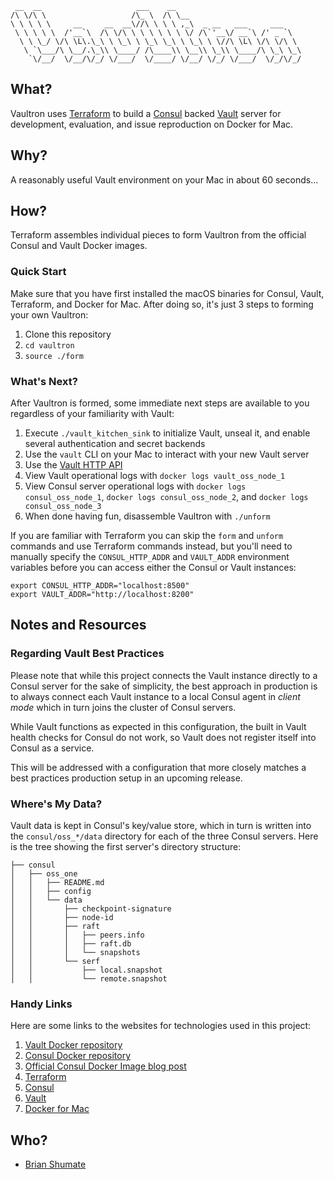 
     __  __                     ___    __
    /\ \/\ \                   /\_ \  /\ \__
    \ \ \ \ \     __     __  __\//\ \ \ \ ,_\  _ __   ___     ___
     \ \ \ \ \  /'__`\  /\ \/\ \ \ \ \ \ \ \/ /\`'__\/ __`\ /' _ `\
      \ \ \_/ \/\ \L\.\_\ \ \_\ \ \_\ \_\ \ \_\ \ \//\ \L\ \/\ \/\ \
       \ `\___/\ \__/.\_\\ \____/ /\____\\ \__\\ \_\\ \____/\ \_\ \_\
        `\/__/  \/__/\/_/ \/___/  \/____/ \/__/ \/_/ \/___/  \/_/\/_/


## What?

Vaultron uses [Terraform](https://www.terraform.io/) to build a
[Consul](https://www.consul.io/) backed [Vault](https://www.vaultproject.io/)
server for development, evaluation, and issue reproduction on Docker for Mac.

## Why?

A reasonably useful Vault environment on your Mac in about 60 seconds...

## How?

Terraform assembles individual pieces to form Vaultron from the official
Consul and Vault Docker images.

### Quick Start

Make sure that you have first installed the macOS binaries for Consul, Vault,
Terraform, and Docker for Mac. After doing so, it's just 3 steps to forming
your own Vaultron:

1. Clone this repository
2. `cd vaultron`
3. `source ./form`

### What's Next?

After Vaultron is formed, some immediate next steps are available to you
regardless of your familiarity with Vault:

1. Execute `./vault_kitchen_sink` to initialize Vault, unseal it, and
   enable several authentication and secret backends
2. Use the `vault` CLI on your Mac to interact with your new Vault server
3. Use the [Vault HTTP API](https://www.vaultproject.io/api/index.html)
4. View Vault operational logs with `docker logs vault_oss_node_1`
5. View Consul server operational logs with `docker logs consul_oss_node_1`,
   `docker logs consul_oss_node_2`, and `docker logs consul_oss_node_3`
6. When done having fun, disassemble Vaultron with `./unform`

If you are familiar with Terraform you can skip the `form` and `unform`
commands and use Terraform commands instead, but you'll need to manually
specify the `CONSUL_HTTP_ADDR` and `VAULT_ADDR` environment variables
before you can access either the Consul or Vault instances:

```
export CONSUL_HTTP_ADDR="localhost:8500"
export VAULT_ADDR="http://localhost:8200"
```

## Notes and Resources

### Regarding Vault Best Practices

Please note that while this project connects the Vault instance directly to
a Consul server for the sake of simplicity, the best approach in production
is to always connect each Vault instance to a local Consul agent in
_client mode_ which in turn joins the cluster of Consul servers.

While Vault functions as expected in this configuration, the built in Vault
health checks for Consul do not work, so Vault does not register itself
into Consul as a service.

This will be addressed with a configuration that more closely matches
a best practices production setup in an upcoming release.

### Where's My Data?

Vault data is kept in Consul's key/value store, which in turn is written into
the `consul/oss_*/data` directory for each of the three Consul servers. Here
is the tree showing the first server's directory structure:

```
├── consul
│   ├── oss_one
│   │   ├── README.md
│   │   ├── config
│   │   └── data
│   │       ├── checkpoint-signature
│   │       ├── node-id
│   │       ├── raft
│   │       │   ├── peers.info
│   │       │   ├── raft.db
│   │       │   └── snapshots
│   │       └── serf
│   │           ├── local.snapshot
│   │           └── remote.snapshot
```


### Handy Links

Here are some links to the websites for technologies used in this project:

1. [Vault Docker repository](https://hub.docker.com/_/vault/)
3. [Consul Docker repository](https://hub.docker.com/_/consul/)
3. [Official Consul Docker Image blog post](https://www.hashicorp.com/blog/official-consul-docker-image/)
4. [Terraform](https://www.terraform.io/)
5. [Consul](https://www.consul.io/)
6. [Vault](https://www.vaultproject.io/)
7. [Docker for Mac](https://www.docker.com/docker-mac)

## Who?

- [Brian Shumate](http://brianshumate.com/)
